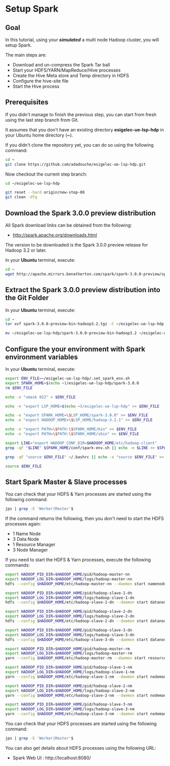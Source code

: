 # Setup Spark

## Goal

In this tutorial, using your ***simulated*** a multi node Hadoop cluster, you will setup Spark.

The main steps are:

  - Download and un-compress the Spark Tar ball
  - Start your HDFS/YARN/MapReduce/Hive processes
  - Create the Hive Meta store and Temp directory in HDFS
  - Configure the hive-site file
  - Start the Hive process

## Prerequisites

If you didn't manage to finish the previous step, you can start from fresh using the last step branch from Git.

It assumes that you don't have an existing directory **esigelec-ue-lsp-hdp** in your Ubuntu home directory (**~**).

If you didn't clone the repository yet, you can do so using the following command:

```sh
cd ~
git clone https://github.com/adadouche/esigelec-ue-lsp-hdp.git
```

Now checkout the current step branch:

```sh
cd ~/esigelec-ue-lsp-hdp

git reset --hard origin/new-step-08
git clean -dfq
```

## Download the Spark 3.0.0 preview distribution

All Spark download links can be obtained from the following:

 - http://spark.apache.org/downloads.html

The version to be downloaded is the Spark 3.0.0 preview release for Hadoop 3.2 or later.

In your **Ubuntu** terminal, execute:

```sh
cd ~
wget http://apache.mirrors.benatherton.com/spark/spark-3.0.0-preview/spark-3.0.0-preview-bin-hadoop3.2.tgz
```

## Extract the Spark 3.0.0 preview distribution into the Git Folder

In your **Ubuntu** terminal, execute:

```sh
cd ~
tar xvf spark-3.0.0-preview-bin-hadoop3.2.tgz -C ~/esigelec-ue-lsp-hdp

mv ~/esigelec-ue-lsp-hdp/spark-3.0.0-preview-bin-hadoop3.2 ~/esigelec-ue-lsp-hdp/spark-3.0.0
```

## Configure the your environment with Spark environment variables

In your **Ubuntu** terminal, execute:

```sh
export ENV_FILE=~/esigelec-ue-lsp-hdp/.set_spark_env.sh
export SPARK_HOME=$(echo ~)/esigelec-ue-lsp-hdp/spark-3.0.0
rm $ENV_FILE

echo -e "umask 022" > $ENV_FILE

echo -e "export LSP_HOME=$(echo ~)/esigelec-ue-lsp-hdp" >> $ENV_FILE

echo -e "export SPARK_HOME=\$LSP_HOME/spark-3.0.0" >> $ENV_FILE
echo -e "export HADOOP_HOME=\$LSP_HOME/hadoop-3.2.1" >> $ENV_FILE

echo -e "export PATH=\$PATH:\$SPARK_HOME/bin" >> $ENV_FILE
echo -e "export PATH=\$PATH:\$SPARK_HOME/sbin" >> $ENV_FILE

export LINE="export HADOOP_CONF_DIR=$HADOOP_HOME/etc/hadoop-client"
grep -qF "$LINE" $SPARK_HOME/conf/spark-env.sh || echo -e $LINE >> $SPARK_HOME/conf/spark-env.sh

grep -qF "source $ENV_FILE" ~/.bashrc || echo -e "source $ENV_FILE" >> ~/.bashrc

source $ENV_FILE
```

## Start Spark Master & Slave processes

You can check that your HDFS & Yarn processes are started using the following command:

```sh
jps | grep -E 'Worker|Master'$
```

If the command returns the following, then you don't need to start the HDFS processes again:
 - 1 Name Node
 - 3 Data Node
 - 1 Resource Manager
 - 3 Node Manager

If you need to start the HDFS & Yarn processes, execute the following commands:

```sh
export HADOOP_PID_DIR=$HADOOP_HOME/pid/hadoop-master-nn  
export HADOOP_LOG_DIR=$HADOOP_HOME/logs/hadoop-master-nn  
hdfs --config $HADOOP_HOME/etc/hadoop-master-nn --daemon start namenode

export HADOOP_PID_DIR=$HADOOP_HOME/pid/hadoop-slave-1-dn
export HADOOP_LOG_DIR=$HADOOP_HOME/logs/hadoop-slave-1-dn
hdfs --config $HADOOP_HOME/etc/hadoop-slave-1-dn --daemon start datanode

export HADOOP_PID_DIR=$HADOOP_HOME/pid/hadoop-slave-2-dn
export HADOOP_LOG_DIR=$HADOOP_HOME/logs/hadoop-slave-2-dn
hdfs --config $HADOOP_HOME/etc/hadoop-slave-2-dn --daemon start datanode

export HADOOP_PID_DIR=$HADOOP_HOME/pid/hadoop-slave-3-dn
export HADOOP_LOG_DIR=$HADOOP_HOME/logs/hadoop-slave-3-dn
hdfs --config $HADOOP_HOME/etc/hadoop-slave-3-dn --daemon start datanode

export HADOOP_PID_DIR=$HADOOP_HOME/pid/hadoop-master-rm
export HADOOP_LOG_DIR=$HADOOP_HOME/logs/hadoop-master-rm
yarn --config $HADOOP_HOME/etc/hadoop-master-rm --daemon start resourcemanager

export HADOOP_PID_DIR=$HADOOP_HOME/pid/hadoop-slave-1-nm
export HADOOP_LOG_DIR=$HADOOP_HOME/logs/hadoop-slave-1-nm
yarn --config $HADOOP_HOME/etc/hadoop-slave-1-nm --daemon start nodemanager

export HADOOP_PID_DIR=$HADOOP_HOME/pid/hadoop-slave-2-nm
export HADOOP_LOG_DIR=$HADOOP_HOME/logs/hadoop-slave-2-nm
yarn --config $HADOOP_HOME/etc/hadoop-slave-2-nm --daemon start nodemanager

export HADOOP_PID_DIR=$HADOOP_HOME/pid/hadoop-slave-3-nm
export HADOOP_LOG_DIR=$HADOOP_HOME/logs/hadoop-slave-3-nm
yarn --config $HADOOP_HOME/etc/hadoop-slave-3-nm --daemon start nodemanager
```

You can check that your HDFS processes are started using the following command:

```sh
jps | grep -E 'Worker|Master'$
```

You can also get details about HDFS processes using the following URL:

 - Spark Web UI : http://localhost:8080/
